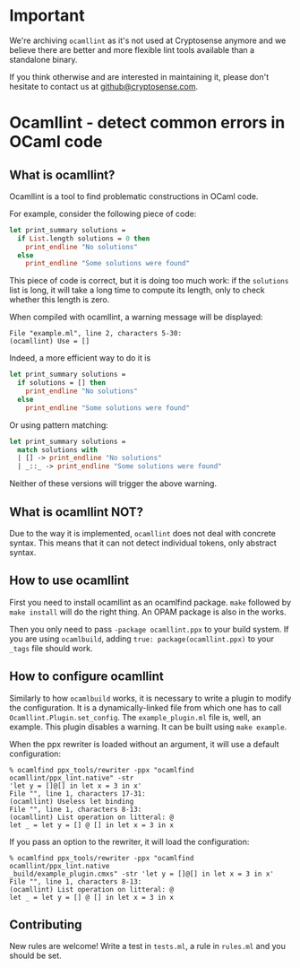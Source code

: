 # Important

We're archiving `ocamllint` as it's not used at Cryptosense anymore and we believe
there are better and more flexible lint tools available than a standalone binary.

If you think otherwise and are interested in maintaining it, please don't hesitate to
contact us at github@cryptosense.com.


Ocamllint - detect common errors in OCaml code
==============================================

What is ocamllint?
------------------

Ocamllint is a tool to find problematic constructions in OCaml code.

For example, consider the following piece of code:

```ocaml
let print_summary solutions =
  if List.length solutions = 0 then
    print_endline "No solutions"
  else
    print_endline "Some solutions were found"
```

This piece of code is correct, but it is doing too much work: if the `solutions`
list is long, it will take a long time to compute its length, only to check
whether this length is zero.

When compiled with ocamllint, a warning message will be displayed:

```
File "example.ml", line 2, characters 5-30:
(ocamllint) Use = []
```

Indeed, a more efficient way to do it is

```ocaml
let print_summary solutions =
  if solutions = [] then
    print_endline "No solutions"
  else
    print_endline "Some solutions were found"
```

Or using pattern matching:

```ocaml
let print_summary solutions =
  match solutions with
  | [] -> print_endline "No solutions"
  | _::_ -> print_endline "Some solutions were found"
```

Neither of these versions will trigger the above warning.

What is ocamllint NOT?
----------------------

Due to the way it is implemented, `ocamllint` does not deal with concrete
syntax. This means that it can not detect individual tokens, only abstract
syntax.

How to use ocamllint
--------------------

First you need to install ocamllint as an ocamlfind package. `make` followed by
`make install` will do the right thing. An OPAM package is also in the works.

Then you only need to pass `-package ocamllint.ppx` to your build system.
If you are using `ocamlbuild`, adding `true: package(ocamllint.ppx)` to
your `_tags` file should work.

How to configure ocamllint
--------------------------

Similarly to how `ocamlbuild` works, it is necessary to write a plugin to modify
the configuration. It is a dynamically-linked file from which one has to call
`Ocamllint.Plugin.set_config`. The `example_plugin.ml` file is, well, an
example. This plugin disables a warning. It can be built using `make example`.

When the ppx rewriter is loaded without an argument, it will use a default
configuration:

```
% ocamlfind ppx_tools/rewriter -ppx "ocamlfind ocamllint/ppx_lint.native" -str
'let y = []@[] in let x = 3 in x'
File "", line 1, characters 17-31:
(ocamllint) Useless let binding
File "", line 1, characters 8-13:
(ocamllint) List operation on litteral: @
let _ = let y = [] @ [] in let x = 3 in x
```

If you pass an option to the rewriter, it will load the configuration:

```
% ocamlfind ppx_tools/rewriter -ppx "ocamlfind ocamllint/ppx_lint.native
_build/example_plugin.cmxs" -str 'let y = []@[] in let x = 3 in x'
File "", line 1, characters 8-13:
(ocamllint) List operation on litteral: @
let _ = let y = [] @ [] in let x = 3 in x
```

Contributing
------------

New rules are welcome! Write a test in `tests.ml`, a rule in `rules.ml` and you
should be set.
